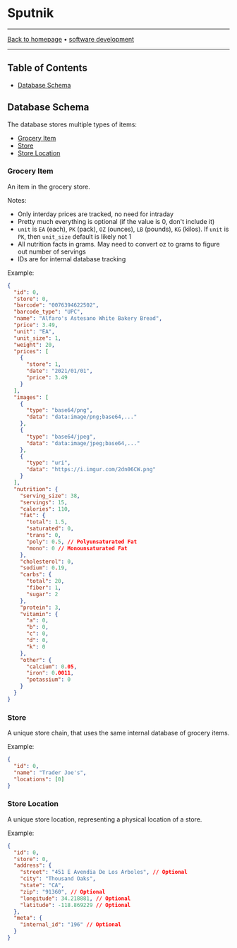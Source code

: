 # Sputnik

-----

[Back to homepage](../..) • [software development](..)

-----

## Table of Contents

* [Database Schema](#database-schema)

## Database Schema

The database stores multiple types of items:

* [Grocery Item](#grocery-item)
* [Store](#store)
* [Store Location](#store-location)

### Grocery Item

An item in the grocery store.

Notes:

* Only interday prices are tracked, no need for intraday
* Pretty much everything is optional (if the value is 0, don't include it)
* `unit` is `EA` (each), `PK` (pack), `OZ` (ounces), `LB` (pounds), `KG` (kilos). If `unit` is `PK`, then `unit_size` default is likely not 1
* All nutrition facts in grams. May need to convert oz to grams to figure out number of servings
* IDs are for internal database tracking

Example:

```json
{
  "id": 0,
  "store": 0,
  "barcode": "0076394622502",
  "barcode_type": "UPC",
  "name": "Alfaro's Astesano White Bakery Bread",
  "price": 3.49,
  "unit": "EA",
  "unit_size": 1,
  "weight": 20,
  "prices": [
    {
      "store": 1,
      "date": "2021/01/01",
      "price": 3.49
    }
  ],
  "images": [
    {
      "type": "base64/png",
      "data": "data:image/png;base64,..."
    },
    {
      "type": "base64/jpeg",
      "data": "data:image/jpeg;base64,..."
    },
    {
      "type": "uri",
      "data": "https://i.imgur.com/2dn06CW.png"
    }
  ],
  "nutrition": {
    "serving_size": 38,
    "servings": 15,
    "calories": 110,
    "fat": {
      "total": 1.5,
      "saturated": 0,
      "trans": 0,
      "poly": 0.5, // Polyunsaturated Fat
      "mono": 0 // Monounsaturated Fat
    },
    "cholesterol": 0,
    "sodium": 0.19,
    "carbs": {
      "total": 20,
      "fiber": 1,
      "sugar": 2
    },
    "protein": 3,
    "vitamin": {
      "a": 0,
      "b": 0,
      "c": 0,
      "d": 0,
      "k": 0
    },
    "other": {
      "calcium": 0.05,
      "iron": 0.0011,
      "potassium": 0
    }
  }
}
```

### Store

A unique store chain, that uses the same internal database of grocery items.

Example:

```json
{
  "id": 0,
  "name": "Trader Joe's",
  "locations": [0]
}
```

### Store Location

A unique store location, representing a physical location of a store.

Example:

```json
{
  "id": 0,
  "store": 0,
  "address": {
    "street": "451 E Avendia De Los Arboles", // Optional
    "city": "Thousand Oaks",
    "state": "CA",
    "zip": "91360", // Optional
    "longitude": 34.218881, // Optional
    "latitude": -118.869229 // Optional
  },
  "meta": {
    "internal_id": "196" // Optional
  }
}
```
